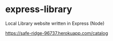 # express-library
Local Library website written in Express (Node)

https://safe-ridge-96737.herokuapp.com/catalog
